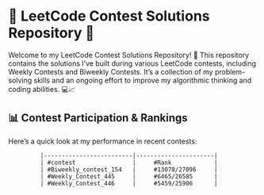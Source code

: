 # 🚀 LeetCode Contest Solutions Repository 🧠

Welcome to my LeetCode Contest Solutions Repository! 🎉
This repository contains the solutions I’ve built during various LeetCode contests, including Weekly Contests 
and Biweekly Contests. It’s a collection of my problem-solving skills and an ongoing effort to improve my 
algorithmic thinking and coding abilities. 💻📈


## 📊 Contest Participation & Rankings

Here’s a quick look at my performance in recent contests:

             |-------------------------|----------------------|
             | #contest                |     #Rank            |
             | #Biweekly_contest_154   |     #13078/27096     |
             | #Weekly_Contest_445     |     #6465/26585      |
             | #Weekly_Contest_446     |     #5459/25906      |
